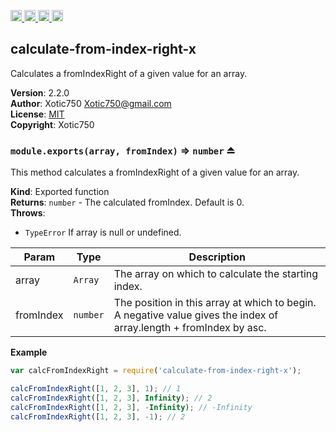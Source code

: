 <a href="https://travis-ci.org/Xotic750/calculate-from-index-right-x"
   title="Travis status">
<img
   src="https://travis-ci.org/Xotic750/calculate-from-index-right-x.svg?branch=master"
   alt="Travis status" height="18"/>
</a>
<a href="https://david-dm.org/Xotic750/calculate-from-index-right-x"
   title="Dependency status">
<img src="https://david-dm.org/Xotic750/calculate-from-index-right-x.svg"
   alt="Dependency status" height="18"/>
</a>
<a href="https://david-dm.org/Xotic750/calculate-from-index-right-x#info=devDependencies"
   title="devDependency status">
<img src="https://david-dm.org/Xotic750/calculate-from-index-right-x/dev-status.svg"
   alt="devDependency status" height="18"/>
</a>
<a href="https://badge.fury.io/js/calculate-from-index-right-x" title="npm version">
<img src="https://badge.fury.io/js/calculate-from-index-right-x.svg"
   alt="npm version" height="18"/>
</a>
<a name="module_calculate-from-index-right-x"></a>

## calculate-from-index-right-x
Calculates a fromIndexRight of a given value for an array.

**Version**: 2.2.0  
**Author**: Xotic750 <Xotic750@gmail.com>  
**License**: [MIT](&lt;https://opensource.org/licenses/MIT&gt;)  
**Copyright**: Xotic750  
<a name="exp_module_calculate-from-index-right-x--module.exports"></a>

### `module.exports(array, fromIndex)` ⇒ <code>number</code> ⏏
This method calculates a fromIndexRight of a given value for an array.

**Kind**: Exported function  
**Returns**: <code>number</code> - The calculated fromIndex. Default is 0.  
**Throws**:

- <code>TypeError</code> If array is null or undefined.


| Param | Type | Description |
| --- | --- | --- |
| array | <code>Array</code> | The array on which to calculate the starting index. |
| fromIndex | <code>number</code> | The position in this array at which to begin. A  negative value gives the index of array.length + fromIndex by asc. |

**Example**  
```js
var calcFromIndexRight = require('calculate-from-index-right-x');

calcFromIndexRight([1, 2, 3], 1); // 1
calcFromIndexRight([1, 2, 3], Infinity); // 2
calcFromIndexRight([1, 2, 3], -Infinity); // -Infinity
calcFromIndexRight([1, 2, 3], -1); // 2
```
